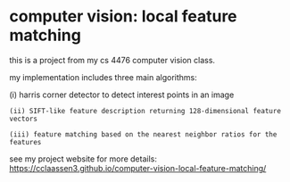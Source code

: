 # computer vision: local feature matching

this is a project from my cs 4476 computer vision class.

my implementation includes three main algorithms:

   (i) harris corner detector to detect interest points in an image
  
    (ii) SIFT-like feature description returning 128-dimensional feature vectors
  
    (iii) feature matching based on the nearest neighbor ratios for the features

see my project website for more details: https://cclaassen3.github.io/computer-vision-local-feature-matching/
